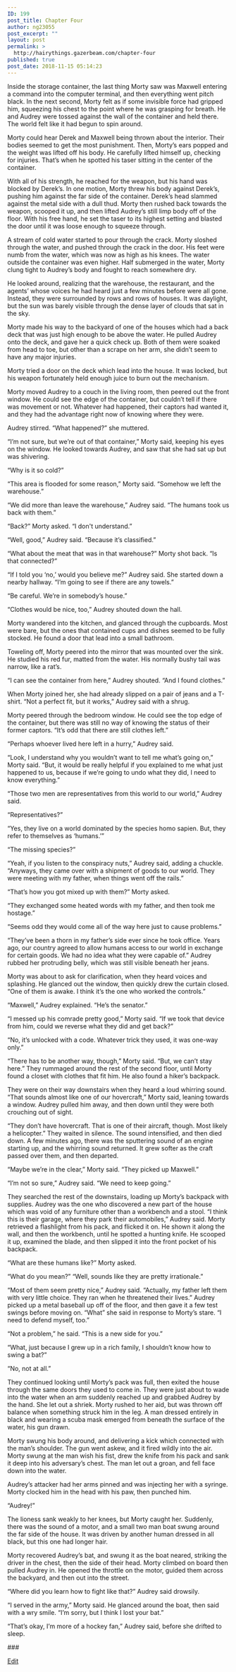 ```yaml
---
ID: 199
post_title: Chapter Four
author: ng23055
post_excerpt: ""
layout: post
permalink: >
  http://hairythings.gazerbeam.com/chapter-four
published: true
post_date: 2018-11-15 05:14:23
---
```

<p>Inside the storage container, the last thing Morty saw was Maxwell entering a command into the computer terminal, and then everything went pitch black. In the next second, Morty felt as if some invisible force had gripped him, squeezing his chest to the point where he was grasping for breath. He and Audrey were tossed against the wall of the container and held there. The world felt like it had begun to spin around.</p>
<p>Morty could hear Derek and Maxwell being thrown about the interior. Their bodies seemed to get the most punishment. Then, Morty’s ears popped and the weight was lifted off his body. He carefully lifted himself up, checking for injuries. That’s when he spotted his taser sitting in the center of the container.</p>
<p>With all of his strength, he reached for the weapon, but his hand was blocked by Derek’s. In one motion, Morty threw his body against Derek’s, pushing him against the far side of the container. Derek’s head slammed against the metal side with a dull thud. Morty then rushed back towards the weapon, scooped it up, and then lifted Audrey’s still limp body off of the floor. With his free hand, he set the taser to its highest setting and blasted the door until it was loose enough to squeeze through.</p>
<p>A stream of cold water started to pour through the crack. Morty sloshed through the water, and pushed through the crack in the door. His feet were numb from the water, which was now as high as his knees. The water outside the container was even higher. Half submerged in the water, Morty clung tight to Audrey’s body and fought to reach somewhere dry.</p>
<p>He looked around, realizing that the warehouse, the restaurant, and the agents’ whose voices he had heard just a few minutes before were all gone. Instead, they were surrounded by rows and rows of houses. It was daylight, but the sun was barely visible through the dense layer of clouds that sat in the sky.</p>
<p>Morty made his way to the backyard of one of the houses which had a back deck that was just high enough to be above the water. He pulled Audrey onto the deck, and gave her a quick check up. Both of them were soaked from head to toe, but other than a scrape on her arm, she didn’t seem to have any major injuries.</p>
<p>Morty tried a door on the deck which lead into the house. It was locked, but his weapon fortunately held enough juice to burn out the mechanism.</p>
<p>Morty moved Audrey to a couch in the living room, then peered out the front window. He could see the edge of the container, but couldn’t tell if there was movement or not. Whatever had happened, their captors had wanted it, and they had the advantage right now of knowing where they were.</p>
<p>Audrey stirred. “What happened?” she muttered.</p>
<p>“I’m not sure, but we’re out of that container,” Morty said, keeping his eyes on the window. He looked towards Audrey, and saw that she had sat up but was shivering.</p>
<p>“Why is it so cold?”</p>
<p>“This area is flooded for some reason,” Morty said. “Somehow we left the warehouse.”</p>
<p>“We did more than leave the warehouse,” Audrey said. “The humans took us back with them.”</p>
<p>“Back?” Morty asked. “I don't understand.”</p>
<p>“Well, good,” Audrey said. “Because it’s classified.”</p>
<p>“What about the meat that was in that warehouse?” Morty shot back. “Is that connected?”</p>
<p>“If I told you ‘no,’ would you believe me?” Audrey said. She started down a nearby hallway. “I’m going to see if there are any towels.”</p>
<p>“Be careful. We’re in somebody’s house.”</p>
<p>“Clothes would be nice, too,” Audrey shouted down the hall.</p>
<p>Morty wandered into the kitchen, and glanced through the cupboards. Most were bare, but the ones that contained cups and dishes seemed to be fully stocked. He found a door that lead into a small bathroom.</p>
<p>Toweling off, Morty peered into the mirror that was mounted over the sink. He studied his red fur, matted from the water. His normally bushy tail was narrow, like a rat’s.</p>
<p>“I can see the container from here,” Audrey shouted. “And I found clothes.”</p>
<p>When Morty joined her, she had already slipped on a pair of jeans and a T-shirt. “Not a perfect fit, but it works,” Audrey said with a shrug.</p>
<p>Morty peered through the bedroom window. He could see the top edge of the container, but there was still no way of knowing the status of their former captors. “It’s odd that there are still clothes left.”</p>
<p>“Perhaps whoever lived here left in a hurry,” Audrey said.</p>
<p>“Look, I understand why you wouldn’t want to tell me what’s going on,” Morty said. “But, it would be really helpful if you explained to me what just happened to us, because if we’re going to undo what they did, I need to know everything.”</p>
<p>“Those two men are representatives from this world to our world,” Audrey said.</p>
<p>“Representatives?”</p>
<p>“Yes, they live on a world dominated by the species homo sapien. But, they refer to themselves as ‘humans.’”</p>
<p>“The missing species?”</p>
<p>“Yeah, if you listen to the conspiracy nuts,” Audrey said, adding a chuckle. “Anyways, they came over with a shipment of goods to our world. They were meeting with my father, when things went off the rails.”</p>
<p>“That’s how you got mixed up with them?” Morty asked.</p>
<p>“They exchanged some heated words with my father, and then took me hostage.”</p>
<p>“Seems odd they would come all of the way here just to cause problems.”</p>
<p>“They’ve been a thorn in my father’s side ever since he took office. Years ago, our country agreed to allow humans access to our world in exchange for certain goods. We had no idea what they were capable of.” Audrey rubbed her protruding belly, which was still visible beneath her jeans.</p>
<p>Morty was about to ask for clarification, when they heard voices and splashing. He glanced out the window, then quickly drew the curtain closed. “One of them is awake. I think it’s the one who worked the controls.”</p>
<p>“Maxwell,” Audrey explained. “He’s the senator.”</p>
<p>“I messed up his comrade pretty good,” Morty said. “If we took that device from him, could we reverse what they did and get back?”</p>
<p>“No, it’s unlocked with a code. Whatever trick they used, it was one-way only.”</p>
<p>“There has to be another way, though,” Morty said. “But, we can’t stay here.” They rummaged around the rest of the second floor, until Morty found a closet with clothes that fit him. He also found a hiker’s backpack.</p>
<p>They were on their way downstairs when they heard a loud whirring sound. “That sounds almost like one of our hovercraft,” Morty said, leaning towards a window. Audrey pulled him away, and then down until they were both crouching out of sight.</p>
<p>“They don’t have hovercraft. That is one of their aircraft, though. Most likely a helicopter.” They waited in silence. The sound intensified, and then died down. A few minutes ago, there was the sputtering sound of an engine starting up, and the whirring sound returned. It grew softer as the craft passed over them, and then departed.</p>
<p>“Maybe we’re in the clear,” Morty said. “They picked up Maxwell.”</p>
<p>“I’m not so sure,” Audrey said. “We need to keep going.”</p>
<p>They searched the rest of the downstairs, loading up Morty’s backpack with supplies. Audrey was the one who discovered a new part of the house which was void of any furniture other than a workbench and a stool. “I think this is their garage, where they park their automobiles,” Audrey said. Morty retrieved a flashlight from his pack, and flicked it on. He shown it along the wall, and then the workbench, until he spotted a hunting knife. He scooped it up, examined the blade, and then slipped it into the front pocket of his backpack.</p>
<p>“What are these humans like?” Morty asked.</p>
<p>“What do you mean?”
“Well, sounds like they are pretty irrationale.”</p>
<p>“Most of them seem pretty nice,” Audrey said. “Actually, my father left them with very little choice. They ran when he threatened their lives.” Audrey picked up a metal baseball up off of the floor, and then gave it a few test swings before moving on. “What” she said in response to Morty’s stare. “I need to defend myself, too.”</p>
<p>“Not a problem,” he said. “This is a new side for you.”</p>
<p>“What, just because I grew up in a rich family, I shouldn’t know how to swing a bat?”</p>
<p>“No, not at all.”</p>
<p>They continued looking until Morty’s pack was full, then exited the house through the same doors they used to come in. They were just about to wade into the water when an arm suddenly reached up and grabbed Audrey by the hand. She let out a shriek. Morty rushed to her aid, but was thrown off balance when something struck him in the leg. A man dressed entirely in black and wearing a scuba mask emerged from beneath the surface of the water, his gun drawn.</p>
<p>Morty swung his body around, and delivering a kick which connected with the man’s shoulder. The gun went askew, and it fired wildly into the air. Morty swung at the man wish his fist, drew the knife from his pack and sank it deep into his adversary’s chest. The man let out a groan, and fell face down into the water.</p>
<p>Audrey’s attacker had her arms pinned and was injecting her with a syringe. Morty clocked him in the head with his paw, then punched him.</p>
<p>“Audrey!”</p>
<p>The lioness sank weakly to her knees, but Morty caught her. Suddenly, there was the sound of a motor, and a small two man boat swung around the far side of the house. It was driven by another human dressed in all black, but this one had longer hair.</p>
<p>Morty recovered Audrey’s bat, and swung it as the boat neared, striking the driver in the chest, then the side of their head. Morty climbed on board then pulled Audrey in. He opened the throttle on the motor, guided them across the backyard, and then out into the street.</p>
<p>“Where did you learn how to fight like that?” Audrey said drowsily.</p>
<p>“I served in the army,” Morty said. He glanced around the boat, then said with a wry smile. “I’m sorry, but I think I lost your bat.”</p>
<p>“That’s okay, I’m more of a hockey fan,” Audrey said, before she drifted to sleep.</p>
<p>###</p>
<p><a href="https://docs.google.com/document/d/1pZdJ0ybPrLTt-6Hjl_cn2kIx4z381rN0f85HEvWJFKU/edit?usp=sharing">Edit</a></p>
<p></p>
<p></p>